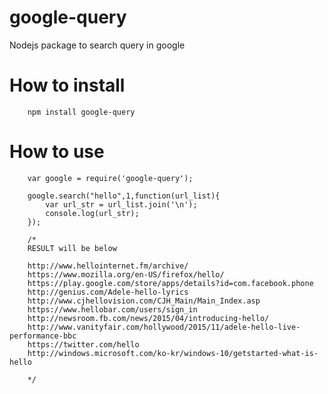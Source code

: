 # google-query
Nodejs package to search query in google

# How to install

        npm install google-query

# How to use

        var google = require('google-query');

        google.search("hello",1,function(url_list){
            var url_str = url_list.join('\n');
            console.log(url_str);
        });

        /*
        RESULT will be below

        http://www.hellointernet.fm/archive/
        https://www.mozilla.org/en-US/firefox/hello/
        https://play.google.com/store/apps/details?id=com.facebook.phone
        http://genius.com/Adele-hello-lyrics
        http://www.cjhellovision.com/CJH_Main/Main_Index.asp
        https://www.hellobar.com/users/sign_in
        http://newsroom.fb.com/news/2015/04/introducing-hello/
        http://www.vanityfair.com/hollywood/2015/11/adele-hello-live-performance-bbc
        https://twitter.com/hello
        http://windows.microsoft.com/ko-kr/windows-10/getstarted-what-is-hello

        */

